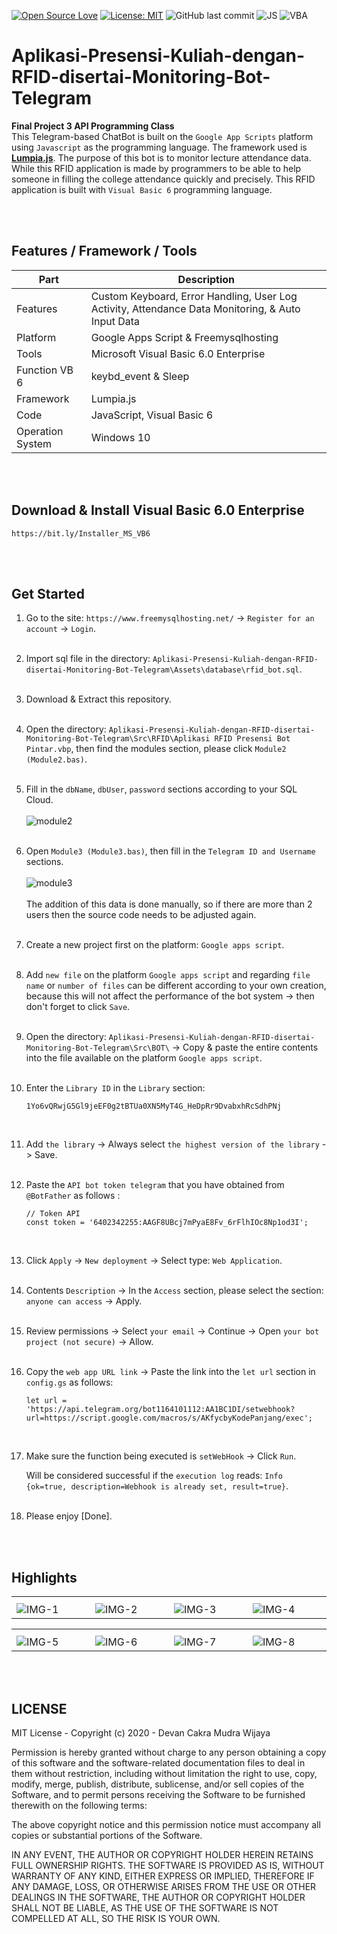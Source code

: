 [![Open Source Love](https://badges.frapsoft.com/os/v1/open-source.svg?style=flat)](https://github.com/ellerbrock/open-source-badges/)
[![License: MIT](https://img.shields.io/badge/License-MIT-green.svg)](https://opensource.org/licenses/MIT)
![GitHub last commit](https://img.shields.io/github/last-commit/devancakra/Aplikasi-Presensi-Kuliah-dengan-RFID-disertai-Monitoring-Bot-Telegram)
![JS](https://img.shields.io/badge/javascript%20-%23323330.svg?&style=flat&logo=javascript&logoColor=%23F7DF1E)
![VBA](https://img.shields.io/badge/Visual%20Basic-%23323330.svg?&style=flat&logo=visualbasic&logoColor=%23F7DF1E)

# Aplikasi-Presensi-Kuliah-dengan-RFID-disertai-Monitoring-Bot-Telegram
<strong>Final Project 3 API Programming Class</strong><br>
This Telegram-based ChatBot is built on the ``` Google App Scripts ``` platform using ``` Javascript ``` as the programming language. The framework used is <b><a href="https://lumpia.js.org/">Lumpia.js</a></b>. The purpose of this bot is to monitor lecture attendance data. While this RFID application is made by programmers to be able to help someone in filling the college attendance quickly and precisely. This RFID application is built with ``` Visual Basic 6 ``` programming language.

<br><br>

## Features / Framework / Tools
| Part | Description |
| --- | --- |
| Features | Custom Keyboard, Error Handling, User Log Activity, Attendance Data Monitoring, & Auto Input Data |
| Platform | Google Apps Script & Freemysqlhosting |
| Tools | Microsoft Visual Basic 6.0 Enterprise |
| Function VB 6 | keybd_event & Sleep |
| Framework | Lumpia.js |
| Code | JavaScript, Visual Basic 6 |
| Operation System | Windows 10 |

<br><br>

## Download & Install Visual Basic 6.0 Enterprise

   ```
   https://bit.ly/Installer_MS_VB6
   ```

<br><br>

## Get Started
1. Go to the site: ``` https://www.freemysqlhosting.net/ ``` -> ``` Register for an account ``` -> ``` Login ```.<br><br>
2. Import sql file in the directory: ``` Aplikasi-Presensi-Kuliah-dengan-RFID-disertai-Monitoring-Bot-Telegram\Assets\database\rfid_bot.sql ```.<br><br>
3. Download & Extract this repository.<br><br>
4. Open the directory: ``` Aplikasi-Presensi-Kuliah-dengan-RFID-disertai-Monitoring-Bot-Telegram\Src\RFID\Aplikasi RFID Presensi Bot Pintar.vbp ```, then find the modules section, please click ``` Module2 (Module2.bas) ```.<br><br>
5. Fill in the ``` dbName ```, ``` dbUser ```, ``` password ``` sections according to your SQL Cloud.<br><br>
   <img alt="module2" src="https://github.com/devancakra/Aplikasi-Presensi-Kuliah-dengan-RFID-disertai-Monitoring-Bot-Telegram/assets/54527592/0ae00f80-3f3f-4327-88f6-521a2a6c486a"><br><br>
6. Open ``` Module3 (Module3.bas) ```, then fill in the ``` Telegram ID and Username ``` sections.<br><br>
   <img alt="module3" src="https://github.com/devancakra/Aplikasi-Presensi-Kuliah-dengan-RFID-disertai-Monitoring-Bot-Telegram/assets/54527592/9cc11417-f11a-43e8-a54d-a9ef7f65ed06"><br><br>
   The addition of this data is done manually, so if there are more than 2 users then the source code needs to be adjusted again.<br><br>
7. Create a new project first on the platform: ``` Google apps script ```.<br><br>
8. Add ``` new file ``` on the platform ``` Google apps script ``` and regarding ``` file name ``` or ``` number of files ``` can be different according to your own creation, because this will not affect the performance of the bot system -> then don't forget to click ``` Save ```.<br><br>
9. Open the directory: ``` Aplikasi-Presensi-Kuliah-dengan-RFID-disertai-Monitoring-Bot-Telegram\Src\BOT\ ``` -> Copy & paste the entire contents into the file available on the platform ``` Google apps script ```.<br><br>
10. Enter the ``` Library ID ``` in the ``` Library ``` section:
    ```
    1Yo6vQRwjG5Gl9jeEF0g2tBTUa0XN5MyT4G_HeDpRr9DvabxhRcSdhPNj
    ```
    <br>
   
11. Add ``` the library ``` -> Always select ``` the highest version of the library ``` -> Save.<br><br>
12. Paste the ``` API bot token telegram ``` that you have obtained from ``` @BotFather ``` as follows :
    ```
    // Token API
    const token = '6402342255:AAGF8UBcj7mPyaE8Fv_6rFlhIOc8Np1od3I';
    ```
    <br>
   
13. Click ``` Apply ``` -> ``` New deployment ``` -> Select type: ``` Web Application ```.<br><br>
14. Contents ``` Description ``` -> In the ``` Access ``` section, please select the section: ``` anyone can access ``` -> Apply.<br><br>
15. Review permissions -> Select ``` your email ``` -> Continue -> Open ``` your bot project (not secure) ``` -> Allow.<br><br>
16. Copy the ``` web app URL link ``` -> Paste the link into the ``` let url ``` section in ``` config.gs ``` as follows:
    ```
    let url = 'https://api.telegram.org/bot1164101112:AA1BC1DI/setwebhook?url=https://script.google.com/macros/s/AKfycbyKodePanjang/exec';
    ```
    <br>

17. Make sure the function being executed is ``` setWebHook ``` -> Click ``` Run ```.

    Will be considered successful if the ``` execution log ``` reads: ``` Info {ok=true, description=Webhook is already set, result=true} ```.<br><br>
18. Please enjoy [Done].

<br><br>

## Highlights
<table>
<tr>
<th></th>
</tr>
<tr>
<td width="210"><img src="https://github.com/devancakra/Aplikasi-Presensi-Kuliah-dengan-RFID-disertai-Monitoring-Bot-Telegram/assets/54527592/3104d093-1a5f-4446-9332-924c9b3779de" alt="IMG-1"></td>
<td width="210"><img src="https://github.com/devancakra/Aplikasi-Presensi-Kuliah-dengan-RFID-disertai-Monitoring-Bot-Telegram/assets/54527592/59ec6b59-c0e1-42fa-80da-0924518c6e7d" alt="IMG-2"></td>
<td width="210"><img src="https://github.com/devancakra/Aplikasi-Presensi-Kuliah-dengan-RFID-disertai-Monitoring-Bot-Telegram/assets/54527592/7d123e05-c220-4a24-b61f-c235481bdd33" alt="IMG-3"></td>
<td width="210"><img src="https://github.com/devancakra/Aplikasi-Presensi-Kuliah-dengan-RFID-disertai-Monitoring-Bot-Telegram/assets/54527592/2200fb7e-a5ba-4a53-8d52-1661494cbda7" alt="IMG-4"></td>
</tr>
</table>
<table>
<tr>
<th></th>
</tr>
<tr>
<td width="210"><img src="https://github.com/devancakra/Aplikasi-Presensi-Kuliah-dengan-RFID-disertai-Monitoring-Bot-Telegram/assets/54527592/52bb9edd-12c0-403f-abcc-ced57387cb71" alt="IMG-5"></td>
<td width="210"><img src="https://github.com/devancakra/Aplikasi-Presensi-Kuliah-dengan-RFID-disertai-Monitoring-Bot-Telegram/assets/54527592/1e3f5202-fd3a-4b1a-8d3a-881b3b97d377" alt="IMG-6"></td>
<td width="210"><img src="https://github.com/devancakra/Aplikasi-Presensi-Kuliah-dengan-RFID-disertai-Monitoring-Bot-Telegram/assets/54527592/898a4826-4935-488e-87f1-e7dd8b70198a" alt="IMG-7"></td>
<td width="210"><img src="https://github.com/devancakra/Aplikasi-Presensi-Kuliah-dengan-RFID-disertai-Monitoring-Bot-Telegram/assets/54527592/7a96db25-64a0-4fa8-84b8-39e0ca80030b" alt="IMG-8"></td>
</tr>
</table>

<br><br>

## LICENSE
MIT License - Copyright (c) 2020 - Devan Cakra Mudra Wijaya

Permission is hereby granted without charge to any person obtaining a copy of this software and the software-related documentation files to deal in them without restriction, including without limitation the right to use, copy, modify, merge, publish, distribute, sublicense, and/or sell copies of the Software, and to permit persons receiving the Software to be furnished therewith on the following terms:

The above copyright notice and this permission notice must accompany all copies or substantial portions of the Software.

IN ANY EVENT, THE AUTHOR OR COPYRIGHT HOLDER HEREIN RETAINS FULL OWNERSHIP RIGHTS. THE SOFTWARE IS PROVIDED AS IS, WITHOUT WARRANTY OF ANY KIND, EITHER EXPRESS OR IMPLIED, THEREFORE IF ANY DAMAGE, LOSS, OR OTHERWISE ARISES FROM THE USE OR OTHER DEALINGS IN THE SOFTWARE, THE AUTHOR OR COPYRIGHT HOLDER SHALL NOT BE LIABLE, AS THE USE OF THE SOFTWARE IS NOT COMPELLED AT ALL, SO THE RISK IS YOUR OWN.
